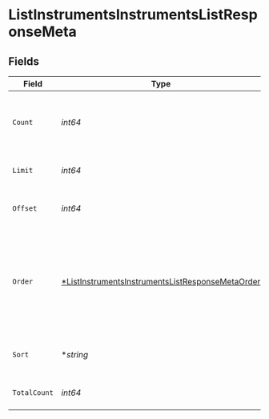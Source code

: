 # ListInstrumentsInstrumentsListResponseMeta


## Fields

| Field                                                                                                                          | Type                                                                                                                           | Required                                                                                                                       | Description                                                                                                                    |
| ------------------------------------------------------------------------------------------------------------------------------ | ------------------------------------------------------------------------------------------------------------------------------ | ------------------------------------------------------------------------------------------------------------------------------ | ------------------------------------------------------------------------------------------------------------------------------ |
| `Count`                                                                                                                        | *int64*                                                                                                                        | :heavy_check_mark:                                                                                                             | Count of the resources returned in the response.                                                                               |
| `Limit`                                                                                                                        | *int64*                                                                                                                        | :heavy_check_mark:                                                                                                             | Total limit of the response.                                                                                                   |
| `Offset`                                                                                                                       | *int64*                                                                                                                        | :heavy_check_mark:                                                                                                             | Amount of resource to offset in the response.                                                                                  |
| `Order`                                                                                                                        | [*ListInstrumentsInstrumentsListResponseMetaOrder](../../models/operations/listinstrumentsinstrumentslistresponsemetaorder.md) | :heavy_minus_sign:                                                                                                             | The ordering of the response.<br/>* ASC - Ascending order<br/>* DESC - Descending order                                        |
| `Sort`                                                                                                                         | **string*                                                                                                                      | :heavy_minus_sign:                                                                                                             | The field that the list is sorted by.                                                                                          |
| `TotalCount`                                                                                                                   | *int64*                                                                                                                        | :heavy_check_mark:                                                                                                             | Total count of all the resources.                                                                                              |